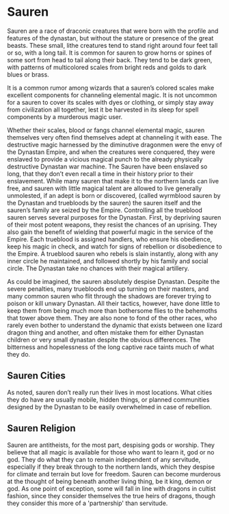 # Sauren

Sauren are a race of draconic creatures that were born with the profile and features of the dynastan, but without the stature or presence of the great beasts. These small, lithe creatures tend to stand right around four feet tall or so, with a long tail. It is common for sauren to grow horns or spines of some sort from head to tail along their back. They tend to be dark green, with patterns of multicolored scales from bright reds and golds to dark blues or brass.

It is a common rumor among wizards that a sauren’s colored scales make excellent components for channeling elemental magic. It is not uncommon for a sauren to cover its scales with dyes or clothing, or simply stay away from civilization all together, lest it be harvested in its sleep for spell components by a murderous magic user.

Whether their scales, blood or fangs channel elemental magic, sauren themselves very often find themselves adept at channeling it with ease. The destructive magic harnessed by the diminutive dragonmen were the envy of the Dynastan Empire, and when the creatures were conquered, they were enslaved to provide a vicious magical punch to the already physically destructive Dynastan war machine. The Sauren have been enslaved so long, that they don’t even recall a time in their history prior to their enslavement. While many sauren that make it to the northern lands can live free, and sauren with little magical talent are allowed to live generally unmolested, if an adept is born or discovered, (called wyrmblood sauren by the Dynastan and truebloods by the sauren) the sauren itself and the sauren’s family are seized by the Empire. Controlling all the trueblood sauren serves several purposes for the Dynastan. First, by depriving sauren of their most potent weapons, they resist the chances of an uprising. They also gain the benefit of wielding that powerful magic in the service of the Empire. Each trueblood is assigned handlers, who ensure his obedience, keep his magic in check, and watch for signs of rebellion or disobedience to the Empire. A trueblood sauren who rebels is slain instantly, along with any inner circle he maintained, and followed shortly by his family and social circle. The Dynastan take no chances with their magical artillery.

As could be imagined, the sauren absolutely despise Dynastan. Despite the severe penalties, many truebloods end up turning on their masters, and many common sauren who flit through the shadows are forever trying to poison or kill unwary Dynastan. All their tactics, however, have done little to keep them from being much more than bothersome flies to the behemoths that tower above them. They are also none to fond of the other races, who rarely even bother to understand the dynamic that exists between one lizard dragon thing and another, and often mistake them for either Dynastan children or very small dynastan despite the obvious differences. The bitterness and hopelessness of the long captive race taints much of what they do.

## Sauren Cities

As noted, sauren don’t really run their lives in most locations. What cities they do have are usually mobile, hidden things, or planned communities
designed by the Dynastan to be easily overwhelmed in case of rebellion. 

## Sauren Religion

Sauren are antitheists, for the most part, despising gods or worship. They believe that all magic is available for those who want to learn it, god or no god. They do what they can to remain independent of any servitude, especially if they break through to the northern lands, which they despise for climate and terrain but love for freedom. Sauren can become murderous at the thought of being beneath another living thing, be it king, demon or god. As one point of exception, some will fall in line with dragons in cultist fashion, since they consider themselves the true heirs of dragons, though they consider this more of a 'partnership' than servitude.
